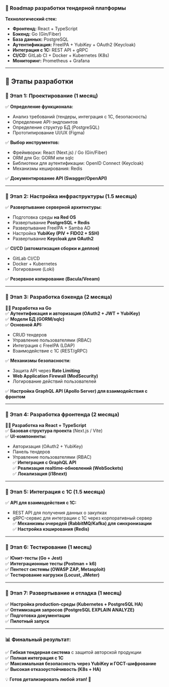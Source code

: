 ### **🚀 Roadmap разработки тендерной платформы**  
**Технологический стек:**  
- **Фронтенд:** React + TypeScript  
- **Бэкенд:** Go (Gin/Fiber)  
- **База данных:** PostgreSQL  
- **Аутентификация:** FreeIPA + YubiKey + OAuth2 (Keycloak)  
- **Интеграция с 1С:** REST API + gRPC  
- **CI/CD:** GitLab CI + Docker + Kubernetes (K8s)  
- **Мониторинг:** Prometheus + Grafana  

---

## **📌 Этапы разработки**  

### **🔹 Этап 1: Проектирование (1 месяц)**
✅ **Определение функционала:**  
- Анализ требований (тендеры, интеграция с 1С, безопасность)  
- Определение API-эндпоинтов  
- Определение структур БД (PostgreSQL)  
- Прототипирование UI/UX (Figma)  

✅ **Выбор инструментов:**  
- Фреймворки: React (Next.js) / Go (Gin/Fiber)  
- ORM для Go: GORM или sqlc  
- Библиотеки для аутентификации: OpenID Connect (Keycloak)  
- Механизмы кеширования: Redis  

✅ **Документирование API (Swagger/OpenAPI)**  

---

### **🔹 Этап 2: Настройка инфраструктуры (1.5 месяца)**
✅ **Развертывание серверной архитектуры:**  
- Подготовка среды **на Red OS**  
- Развертывание **PostgreSQL + Redis**  
- Развертывание FreeIPA + Samba AD  
- Настройка **YubiKey (PIV + FIDO2 + SSH)**  
- Развертывание **Keycloak для OAuth2**  

✅ **CI/CD (автоматизация сборки и деплоя)**  
- GitLab CI/CD  
- Docker + Kubernetes  
- Логирование (Loki)  

✅ **Резервное копирование (Bacula/Veeam)**  

---

### **🔹 Этап 3: Разработка бэкенда (2 месяца)**
**👨‍💻 Разработка на Go**  
✅ **Аутентификация и авторизация (OAuth2 + JWT + YubiKey)**  
✅ **Модели БД (GORM/sqlc)**  
✅ **Основной API:**  
- CRUD тендеров  
- Управление пользователями (RBAC)  
- Интеграция с FreeIPA (LDAP)  
- Взаимодействие с 1С (REST/gRPC)  

✅ **Механизмы безопасности:**  
- Защита API через **Rate Limiting**  
- **Web Application Firewall (ModSecurity)**  
- Логирование действий пользователей  

✅ **Настройка GraphQL API (Apollo Server) для взаимодействия с фронтом**  

---

### **🔹 Этап 4: Разработка фронтенда (2 месяца)**
**👨‍🎨 Разработка на React + TypeScript**  
✅ **Базовая структура проекта** (Next.js / Vite)  
✅ **UI-компоненты:**  
- Авторизация (OAuth2 + YubiKey)  
- Панель тендеров  
- Управление пользователями (RBAC)  
✅ **Интеграция с GraphQL API**  
✅ **Реализация realtime-обновлений (WebSockets)**  
✅ **Локализация (i18next)**  

---

### **🔹 Этап 5: Интеграция с 1С (1.5 месяца)**
✅ **API для взаимодействия с 1С:**  
- REST API для получения данных о закупках  
- gRPC-сервис для интеграции с 1С через корпоративный сервер  
✅ **Механизмы очередей (RabbitMQ/Kafka) для синхронизации**  
✅ **Настройка кэширования (Redis)**  

---

### **🔹 Этап 6: Тестирование (1 месяц)**
✅ **Юнит-тесты (Go + Jest)**  
✅ **Интеграционные тесты (Postman + k6)**  
✅ **Пентест системы (OWASP ZAP, Metasploit)**  
✅ **Тестирование нагрузки (Locust, JMeter)**  

---

### **🔹 Этап 7: Развертывание и отладка (1 месяц)**
✅ **Настройка production-среды (Kubernetes + PostgreSQL HA)**  
✅ **Оптимизация запросов (PostgreSQL EXPLAIN ANALYZE)**  
✅ **Подготовка документации**  
✅ **Пилотный запуск**  

---

### **📊 Финальный результат:**  
✅ **Гибкая тендерная система** с защитой авторской продукции  
✅ **Полная интеграция с 1С**  
✅ **Максимальная безопасность через YubiKey и ГОСТ-шифрование**  
✅ **Высокая отказоустойчивость (K8s + HA)**  

💡 **Готов детализировать любой этап! 🚀**